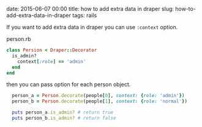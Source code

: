 date: 2015-06-07 00:00
title: how to add extra data in draper
slug: how-to-add-extra-data-in-draper
tags: rails

If you want to add extra data in draper you can use `:context` option.

person.rb

```ruby
class Persion < Draper::Decorator
  is_admin?
    context[:role] == 'admin'
  end
end
```

then you can pass option for each person object.

```ruby
  person_a = Person.decorate(people[0], context: {role: 'admin'})
  person_b = Person.decorate(people[1], context: {role: 'normal'})

  puts person_a.is_admin? # return true
  puts person_b.is_admin? # return false
```

